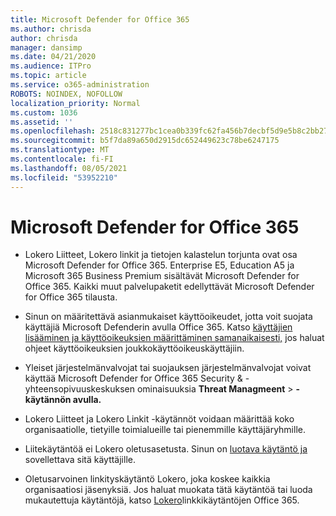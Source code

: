 ```yaml
---
title: Microsoft Defender for Office 365
ms.author: chrisda
author: chrisda
manager: dansimp
ms.date: 04/21/2020
ms.audience: ITPro
ms.topic: article
ms.service: o365-administration
ROBOTS: NOINDEX, NOFOLLOW
localization_priority: Normal
ms.custom: 1036
ms.assetid: ''
ms.openlocfilehash: 2518c831277bc1cea0b339fc62fa456b7decbf5d9e5b8c2bb2733fe47c969a81
ms.sourcegitcommit: b5f7da89a650d2915dc652449623c78be6247175
ms.translationtype: MT
ms.contentlocale: fi-FI
ms.lasthandoff: 08/05/2021
ms.locfileid: "53952210"
---
```

# <a name="microsoft-defender-for-office-365"></a>Microsoft Defender for Office 365

- Lokero Liitteet, Lokero linkit ja tietojen kalastelun torjunta ovat osa Microsoft Defender for Office 365. Enterprise E5, Education A5 ja Microsoft 365 Business Premium sisältävät Microsoft Defender for Office 365. Kaikki muut palvelupaketit edellyttävät Microsoft Defender for Office 365 tilausta.

- Sinun on määritettävä asianmukaiset käyttöoikeudet, jotta voit suojata käyttäjiä Microsoft Defenderin avulla Office 365. Katso [käyttäjien lisääminen ja käyttöoikeuksien määrittäminen samanaikaisesti,](/microsoft-365/admin/add-users/add-users) jos haluat ohjeet käyttöoikeuksien joukkokäyttöoikeuskäyttäjiin.

- Yleiset järjestelmänvalvojat tai suojauksen järjestelmänvalvojat voivat käyttää Microsoft Defender for Office 365 Security & -yhteensopivuuskeskuksen ominaisuuksia **Threat Managmeent** \> **-käytännön avulla.**

- Lokero Liitteet ja Lokero Linkit -käytännöt voidaan määrittää koko organisaatiolle, tietyille toimialueille tai pienemmille käyttäjäryhmille.

- Liitekäytäntöä ei Lokero oletusasetusta. Sinun on [luotava käytäntö ja](/microsoft-365/security/office-365-security/set-up-atp-safe-attachments-policies) sovellettava sitä käyttäjille.

- Oletusarvoinen linkityskäytäntö Lokero, joka koskee kaikkia organisaatiosi jäsenyksiä. Jos haluat muokata tätä käytäntöä tai luoda mukautettuja käytäntöjä, katso [Lokero](/microsoft-365/security/office-365-security/set-up-atp-safe-links-policies)linkkikäytäntöjen Office 365.
